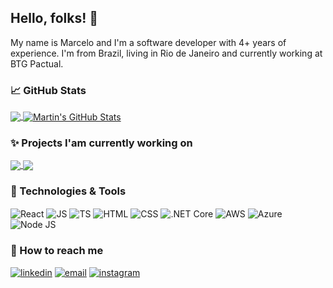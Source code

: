 ## Hello, folks! 👋

My name is Marcelo and I'm a software developer with 4+ years of experience. I'm from Brazil, living in Rio de Janeiro and currently working at BTG Pactual.

### 📈 GitHub Stats

<a href="https://github.com/marceloadf/marceloadf">
  <img align="center" src="https://github-readme-stats.vercel.app/api/top-langs/?username=marceloadf&hide=java,html,tex&title_color=ffffff&text_color=c9cacc&icon_color=2bbc8a&bg_color=1d1f21&langs_count=3" />
</a>
<a href="https://github.com/marceloadf/marceloadf">
  <img align="center" src="https://github-readme-stats.vercel.app/api?username=marceloadf&show_icons=true&line_height=27&count_private=true&title_color=ffffff&text_color=c9cacc&icon_color=2bbc8a&bg_color=1d1f21" alt="Martin's GitHub Stats" />
</a>

### ✨ Projects I'am currently working on

<a href="https://github.com/marceloadf/dtmoney">
  <img align="center" src="https://github-readme-stats.vercel.app/api/pin/?username=marceloadf&repo=dtmoney&title_color=ffffff&text_color=c9cacc&icon_color=2bbc8a&bg_color=1d1f21" />
</a>

<a href="https://github.com/marceloadf/ignews">
  <img align="center" src="https://github-readme-stats.vercel.app/api/pin/?username=marceloadf&repo=ignews&title_color=ffffff&text_color=c9cacc&icon_color=2bbc8a&bg_color=1d1f21" />
</a>  
 
 ### 🔧 Technologies & Tools
 
<div style="display: inline_block">
 <img align="center" alt="React" src="https://img.shields.io/badge/React-20232A?style=for-the-badge&logo=react&logoColor=61DAFB">
 <img align="center" alt="JS" src="https://img.shields.io/badge/JavaScript-323330?style=for-the-badge&logo=javascript&logoColor=F7DF1E">
 <img align="center" alt="TS" src="https://img.shields.io/badge/TypeScript-007ACC?style=for-the-badge&logo=typescript&logoColor=white">
 <img align="center" alt="HTML" src="https://img.shields.io/badge/HTML5-E34F26?style=for-the-badge&logo=html5&logoColor=white">
 <img align="center" alt="CSS" src="https://img.shields.io/badge/CSS3-1572B6?style=for-the-badge&logo=css3&logoColor=white">
 <img align="center" alt=".NET Core" src="https://img.shields.io/badge/.NET-512BD4?style=for-the-badge&logo=dotnet&logoColor=white" />
 <img align="center" alt="AWS" src="https://img.shields.io/badge/Amazon_AWS-FF9900?style=for-the-badge&logo=amazonaws&logoColor=white" />  
 <img align="center" alt="Azure" src="https://img.shields.io/badge/Azure_DevOps-0078D7?style=for-the-badge&logo=azure-devops&logoColor=white" />
 <img align="center" alt="Node JS" src="https://img.shields.io/badge/Node.js-339933?style=for-the-badge&logo=nodedotjs&logoColor=white" />
 
 
### 🔎 How to reach me

[![linkedin](https://camo.githubusercontent.com/a80d00f23720d0bc9f55481cfcd77ab79e141606829cf16ec43f8cacc7741e46/68747470733a2f2f696d672e736869656c64732e696f2f62616467652f4c696e6b6564496e2d3030373742353f7374796c653d666f722d7468652d6261646765266c6f676f3d6c696e6b6564696e266c6f676f436f6c6f723d7768697465)](https://www.linkedin.com/in/marcel0duarte/) [![email](https://camo.githubusercontent.com/571384769c09e0c66b45e39b5be70f68f552db3e2b2311bc2064f0d4a9f5983b/68747470733a2f2f696d672e736869656c64732e696f2f62616467652f476d61696c2d4431343833363f7374796c653d666f722d7468652d6261646765266c6f676f3d676d61696c266c6f676f436f6c6f723d7768697465)](mailto:marceloadferreira@gmail.com) [![instagram](https://camo.githubusercontent.com/acaa286597b43c96dc02b69b90de15a65c52063e31835b763a061cc815f64bac/68747470733a2f2f696d672e736869656c64732e696f2f62616467652f2d496e7374616772616d2d2532334534343035463f7374796c653d666f722d7468652d6261646765266c6f676f3d696e7374616772616d266c6f676f436f6c6f723d7768697465)](https://www.instagram.com/marcel0duarte/)

